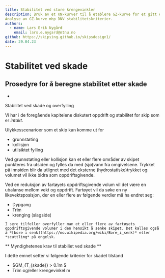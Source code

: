 ```yaml
---
title: Stabilitet ved store krengevinkler
description: Bruk av et KN-kurver til å etablere GZ-kurve for et gitt deplasement og KG. 
Analyse av GZ-kurve mhp DNV stabilitetskriterier.
authors:
  - name: Lars Erik Nygård
    email: lars.e.nygard@ntnu.no
github: https://skipsing.github.io/skipsdesign1/
date: 29.04.23
---
```


# Stabilitet ved skade 
## Prosedyre for å beregne stabilitet etter skade 

- 



Stabilitet ved skade og overfylling

Vi har i de foregående kapitelene diskutert oppdrift og stabilitet for skip som er _intakt_. 

Ulykkesscenarioer som et skip kan komme ut for

- grunnstøting
- kollisjon 
- utilsiktet fylling 

Ved grunnstøting eller kollisjon kan et eller flere områder av skipet punkteres fra utsiden og fylles da med (sjø)vann fra omgivelsene. Trykket på innsiden blir da utlignet med det eksterne (hydrostatiske)trykket og volumet vil ikke bidra som oppdriftsgivende.  

Ved en reduksjon av fartøyets oppdriftsgivende volum vil det være en ubalanse mellom vekt og oppdrift. Fartøyet vil da søke en ny likevektsposisjon, der en eller flere av følgende verdier må ha endret seg: 

- Dypgang
- Trim 
- krenging (slagside)

```{note}
I sære tilfeller overfyller man et eller flere av fartøyets oppdriftsgivende volumer i den hensikt å senke skipet. Det kalles også å *[bore i senk](https://no.wikipedia.org/wiki/Bore_i_senk)* eller *scuttling* på engelsk. 
```


** Myndighetenes krav til stabiliet ved skade **

I dette emnet setter vi følgende kriterier for skadet tilstand

- $GM_{T_{skade}} > 0.1m $ 
- Trim og/eller krengevinkel m
